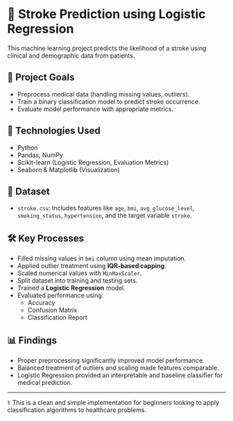 # 🧠 Stroke Prediction using Logistic Regression

This machine learning project predicts the likelihood of a stroke using clinical and demographic data from patients.

## 🎯 Project Goals
- Preprocess medical data (handling missing values, outliers).
- Train a binary classification model to predict stroke occurrence.
- Evaluate model performance with appropriate metrics.

## 🧰 Technologies Used
- Python
- Pandas, NumPy
- Scikit-learn (Logistic Regression, Evaluation Metrics)
- Seaborn & Matplotlib (Visualization)

## 📁 Dataset
- `stroke.csv`: Includes features like `age`, `bmi`, `avg_glucose_level`, `smoking_status`, `hypertension`, and the target variable `stroke`.

## 🛠 Key Processes
- Filled missing values in `bmi` column using mean imputation.
- Applied outlier treatment using **IQR-based capping**.
- Scaled numerical values with `MinMaxScaler`.
- Split dataset into training and testing sets.
- Trained a **Logistic Regression** model.
- Evaluated performance using:
  - Accuracy
  - Confusion Matrix
  - Classification Report

## 📊 Findings
- Proper preprocessing significantly improved model performance.
- Balanced treatment of outliers and scaling made features comparable.
- Logistic Regression provided an interpretable and baseline classifier for medical prediction.

---

⚕️ This is a clean and simple implementation for beginners looking to apply classification algorithms to healthcare problems.
